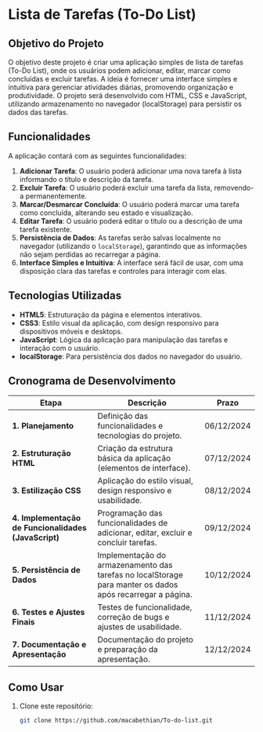 # Lista de Tarefas (To-Do List)

## Objetivo do Projeto

O objetivo deste projeto é criar uma aplicação simples de lista de tarefas (To-Do List), onde os usuários podem adicionar, editar, marcar como concluídas e excluir tarefas. A ideia é fornecer uma interface simples e intuitiva para gerenciar atividades diárias, promovendo organização e produtividade. O projeto será desenvolvido com HTML, CSS e JavaScript, utilizando armazenamento no navegador (localStorage) para persistir os dados das tarefas.

## Funcionalidades

A aplicação contará com as seguintes funcionalidades:

1. **Adicionar Tarefa**: O usuário poderá adicionar uma nova tarefa à lista informando o título e descrição da tarefa.
2. **Excluir Tarefa**: O usuário poderá excluir uma tarefa da lista, removendo-a permanentemente.
3. **Marcar/Desmarcar Concluída**: O usuário poderá marcar uma tarefa como concluída, alterando seu estado e visualização.
4. **Editar Tarefa**: O usuário poderá editar o título ou a descrição de uma tarefa existente.
5. **Persistência de Dados**: As tarefas serão salvas localmente no navegador (utilizando o `localStorage`), garantindo que as informações não sejam perdidas ao recarregar a página.
6. **Interface Simples e Intuitiva**: A interface será fácil de usar, com uma disposição clara das tarefas e controles para interagir com elas.

## Tecnologias Utilizadas

- **HTML5**: Estruturação da página e elementos interativos.
- **CSS3**: Estilo visual da aplicação, com design responsivo para dispositivos móveis e desktops.
- **JavaScript**: Lógica da aplicação para manipulação das tarefas e interação com o usuário.
- **localStorage**: Para persistência dos dados no navegador do usuário.

## Cronograma de Desenvolvimento

| Etapa | Descrição | Prazo |
|-------|-----------|-------|
| **1. Planejamento** | Definição das funcionalidades e tecnologias do projeto. | 06/12/2024 |
| **2. Estruturação HTML** | Criação da estrutura básica da aplicação (elementos de interface). | 07/12/2024 |
| **3. Estilização CSS** | Aplicação do estilo visual, design responsivo e usabilidade. | 08/12/2024 |
| **4. Implementação de Funcionalidades (JavaScript)** | Programação das funcionalidades de adicionar, editar, excluir e concluir tarefas. | 09/12/2024 |
| **5. Persistência de Dados** | Implementação do armazenamento das tarefas no localStorage para manter os dados após recarregar a página. | 10/12/2024 |
| **6. Testes e Ajustes Finais** | Testes de funcionalidade, correção de bugs e ajustes de usabilidade. | 11/12/2024 |
| **7. Documentação e Apresentação** | Documentação do projeto e preparação da apresentação. | 12/12/2024 |

## Como Usar

1. Clone este repositório:
   ```bash
   git clone https://github.com/macabethian/To-do-list.git
